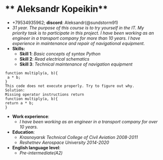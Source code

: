 # ** Aleksandr Kopeikin**
* +79534935962; **discord**: Aleksandr(@sundstorm91)
* *31 year. The purpose of this course is to try yourself in the IT. My priority task is to participate in this project. I have been working as an engineer in a transport company for more than 10 years. I have experience in maintenance and repair of navigational equipment.*
* **Skills:**
  * **Skill 1**: *Basic concepts of syntax Python* 
  * **Skill 2**: *Read electrical schematics*
  * **Skill 3**: *Technical maintenance of navigation equipment*
```
function multiply(a, b){
 a * b;
}
This code does not execute properly. Try to figure out why.
Solution:
Missing operator instructions return
function multiply(a, b){ 
return a * b;
}
```
* **Work experience**: 
  * *I have been working as an engineer in a transport company for over 10 years.*
* **Education**:
  * *Krasnoyarsk Technical College of Civil Aviation 2008-2011*
  * *Reshetnev Aerospace University 2014-2020*
* **English language level**: 
  * *Pre-intermediate(A2)*

